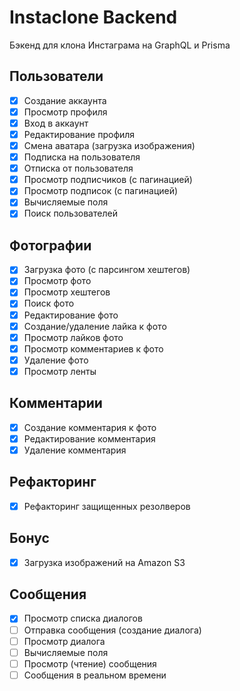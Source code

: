 # Instaclone Backend

Бэкенд для клона Инстаграма на GraphQL и Prisma

## Пользователи

- [x] Создание аккаунта
- [x] Просмотр профиля
- [x] Вход в аккаунт
- [x] Редактирование профиля
- [x] Смена аватара (загрузка изображения)
- [x] Подписка на пользователя
- [x] Отписка от пользователя
- [x] Просмотр подписчиков (с пагинацией)
- [x] Просмотр подписок (с пагинацией)
- [x] Вычисляемые поля
- [x] Поиск пользователей

## Фотографии

- [x] Загрузка фото (с парсингом хештегов)
- [x] Просмотр фото
- [x] Просмотр хештегов
- [x] Поиск фото
- [x] Редактирование фото
- [x] Создание/удаление лайка к фото
- [x] Просмотр лайков фото
- [x] Просмотр комментариев к фото
- [x] Удаление фото
- [x] Просмотр ленты

## Комментарии

- [x] Создание комментария к фото
- [x] Редактирование комментария
- [x] Удаление комментария

## Рефакторинг

- [x] Рефакторинг защищенных резолверов

## Бонус

- [x] Загрузка изображений на Amazon S3

## Сообщения

- [x] Просмотр списка диалогов
- [ ] Отправка сообщения (создание диалога)
- [ ] Просмотр диалога
- [ ] Вычисляемые поля
- [ ] Просмотр (чтение) сообщения
- [ ] Сообщения в реальном времени
